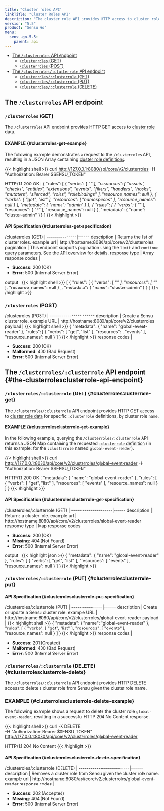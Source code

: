 ```yaml
---
title: "Cluster roles API"
linkTitle: "Cluster Roles API"
description: "The cluster role API provides HTTP access to cluster role data. Here’s a reference for the cluster roles API in Sensu Go, including examples for returning lists of cluster roles, creating Sensu cluster roles, and more. Read on for the full reference."
version: "5.5"
product: "Sensu Go"
menu:
  sensu-go-5.5:
    parent: api
---
```


- [The `/clusterroles` API endpoint](#the-clusterroles-api-endpoint)
	- [`/clusterroles` (GET)](#clusterroles-get)
	- [`/clusterroles` (POST)](#clusterroles-post)
- [The `/clusterroles/:clusterrole` API endpoint](#the-clusterrolesclusterrole-api-endpoint)
	- [`/clusterroles/:clusterrole` (GET)](#clusterrolesclusterrole-get)
  - [`/clusterroles/:clusterrole` (PUT)](#clusterrolescluster-put)
  - [`/clusterroles/:clusterrole` (DELETE)](#clusterrolesclusterrole-delete)

## The `/clusterroles` API endpoint

### `/clusterroles` (GET)

The `/clusterroles` API endpoint provides HTTP GET access to [cluster role][1] data.

#### EXAMPLE {#clusterroles-get-example}

The following example demonstrates a request to the `/clusterroles` API, resulting in
a JSON Array containing [cluster role definitions][1].

{{< highlight shell >}}
curl http://127.0.0.1:8080/api/core/v2/clusterroles -H "Authorization: Bearer $SENSU_TOKEN"

HTTP/1.1 200 OK
[
  {
    "rules": [
      {
        "verbs": [
          "*"
        ],
        "resources": [
          "assets",
          "checks",
          "entities",
          "extensions",
          "events",
          "filters",
          "handlers",
          "hooks",
          "mutators",
          "silenced",
          "roles",
          "rolebindings"
        ],
        "resource_names": null
      },
      {
        "verbs": [
          "get",
          "list"
        ],
        "resources": [
          "namespaces"
        ],
        "resource_names": null
      }
    ],
    "metadata": {
      "name": "admin"
    }
  },
  {
    "rules": [
      {
        "verbs": [
          "*"
        ],
        "resources": [
          "*"
        ],
        "resource_names": null
      }
    ],
    "metadata": {
      "name": "cluster-admin"
    }
  }
]
{{< /highlight >}}

#### API Specification {#clusterroles-get-specification}

/clusterroles (GET)  | 
---------------|------
description    | Returns the list of cluster roles.
example url    | http://hostname:8080/api/core/v2/clusterroles
pagination     | This endpoint supports pagination using the `limit` and `continue` query parameters. See the [API overview](../overview#pagination) for details.
response type  | Array
response codes | <ul><li>**Success**: 200 (OK)</li><li>**Error**: 500 (Internal Server Error)</li></ul>
output         | {{< highlight shell >}}
[
  {
    "rules": [
      {
        "verbs": [
          "*"
        ],
        "resources": [
          "*"
        ],
        "resource_names": null
      }
    ],
    "metadata": {
      "name": "cluster-admin"
    }
  }
]
{{< /highlight >}}

### `/clusterroles` (POST)

/clusterroles (POST) | 
----------------|------
description     | Create a Sensu cluster role.
example URL     | http://hostname:8080/api/core/v2/clusterroles
payload         | {{< highlight shell >}}
{
  "metadata": {
    "name": "global-event-reader"
  },
  "rules": [
    {
      "verbs": [
        "get",
        "list"
      ],
      "resources": [
        "events"
      ],
      "resource_names": null
    }
  ]
}
{{< /highlight >}}
response codes  | <ul><li>**Success**: 200 (OK)</li><li>**Malformed**: 400 (Bad Request)</li><li>**Error**: 500 (Internal Server Error)</li></ul>

## The `/clusterroles/:clusterrole` API endpoint {#the-clusterrolesclusterrole-api-endpoint}

### `/clusterroles/:clusterrole` (GET) {#clusterrolesclusterrole-get}

The `/clusterroles/:clusterrole` API endpoint provides HTTP GET access to [cluster role data][1] for specific `:clusterrole` definitions, by cluster role `name`.

#### EXAMPLE {#clusterrolesclusterrole-get-example}

In the following example, querying the `/clusterroles/:clusterrole` API returns a JSON Map
containing the requested [`:clusterrole` definition][1] (in this example: for the `:clusterrole` named
`global-event-reader`).

{{< highlight shell >}}
curl http://127.0.0.1:8080/api/core/v2/clusterroles/global-event-reader -H "Authorization: Bearer $SENSU_TOKEN"

HTTP/1.1 200 OK
{
  "metadata": {
    "name": "global-event-reader"
  },
  "rules": [
    {
      "verbs": [
        "get",
        "list"
      ],
      "resources": [
        "events"
      ],
      "resource_names": null
    }
  ]
}
{{< /highlight >}}

#### API Specification {#clusterrolesclusterrole-get-specification}

/clusterroles/:clusterrole (GET) | 
---------------------|------
description          | Returns a cluster role.
example url          | http://hostname:8080/api/core/v2/clusterroles/global-event-reader
response type        | Map
response codes       | <ul><li>**Success**: 200 (OK)</li><li> **Missing**: 404 (Not Found)</li><li>**Error**: 500 (Internal Server Error)</li></ul>
output               | {{< highlight json >}}
{
  "metadata": {
    "name": "global-event-reader"
  },
  "rules": [
    {
      "verbs": [
        "get",
        "list"
      ],
      "resources": [
        "events"
      ],
      "resource_names": null
    }
  ]
}
{{< /highlight >}}

### `/clusterroles/:clusterrole` (PUT) {#clusterrolesclusterrole-put}

#### API Specification {#clusterrolesclusterrole-put-specification}

/clusterroles/:clusterrole (PUT) | 
----------------|------
description     | Create or update a Sensu cluster role.
example URL     | http://hostname:8080/api/core/v2/clusterroles/global-event-reader
payload         | {{< highlight shell >}}
{
  "metadata": {
    "name": "global-event-reader"
  },
  "rules": [
    {
      "verbs": [
        "get",
        "list"
      ],
      "resources": [
        "events"
      ],
      "resource_names": null
    }
  ]
}
{{< /highlight >}}
response codes  | <ul><li>**Success**: 201 (Created)</li><li>**Malformed**: 400 (Bad Request)</li><li>**Error**: 500 (Internal Server Error)</li></ul>

### `/clusterroles/:clusterrole` (DELETE) {#clusterrolesclusterrole-delete}

The `/clusterroles/:clusterrole` API endpoint provides HTTP DELETE access to delete a cluster role from Sensu given the cluster role name.

### EXAMPLE {#clusterrolesclusterrole-delete-example}
The following example shows a request to delete the cluster role `global-event-reader`, resulting in a successful HTTP 204 No Content response.

{{< highlight shell >}}
curl -X DELETE \
-H "Authorization: Bearer $SENSU_TOKEN" \
http://127.0.0.1:8080/api/core/v2/clusterroles/global-event-reader

HTTP/1.1 204 No Content
{{< /highlight >}}

#### API Specification {#clusterrolesclusterrole-delete-specification}

/clusterroles/:clusterrole (DELETE) | 
--------------------------|------
description               | Removes a cluster role from Sensu given the cluster role name.
example url               | http://hostname:8080/api/core/v2/clusterroles/global-event-reader
response codes            | <ul><li>**Success**: 202 (Accepted)</li><li>**Missing**: 404 (Not Found)</li><li>**Error**: 500 (Internal Server Error)</li></ul>

[1]: ../../reference/rbac

